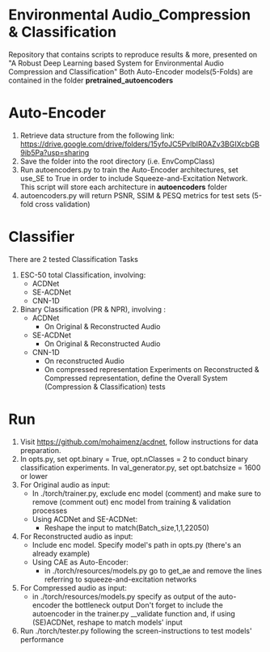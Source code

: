 # Environmental Audio_Compression & Classification
Repository that contains scripts to reproduce results & more, presented on "A Robust Deep Learning based System for Environmental Audio Compression and Classification"
Both Auto-Encoder models(5-Folds) are contained in the folder **pretrained_autoencoders**

# Auto-Encoder

1) Retrieve data structure from the following link:
https://drive.google.com/drive/folders/15yfoJC5PvlbIR0AZv3BGIXcbGB9ib5Pa?usp=sharing
2) Save the folder into the root directory (i.e. EnvCompClass)
3) Run autoencoders.py to train the Auto-Encoder architectures, set use_SE to True in order to include Squeeze-and-Excitation Network. This script will store each architecture in
**autoencoders** folder
4) autoencoders.py will return PSNR, SSIM & PESQ metrics for test sets (5-fold cross validation)

# Classifier

There are 2 tested Classification Tasks
1) ESC-50 total Classification, involving:
   - ACDNet
   - SE-ACDNet
   - CNN-1D
2) Binary Classification (PR & NPR), involving :
   - ACDNet
      - On Original & Reconstructed Audio
   - SE-ACDNet
      - On Original & Reconstructed Audio
   - CNN-1D
      - On reconstructed Audio
      - On compressed representation
   Experiments on Reconstructed & Compressed representation, define the Overall System (Compression & Classification) tests
  
# Run

1) Visit https://github.com/mohaimenz/acdnet, follow instructions for data preparation.
2) In opts.py, set opt.binary = True, opt.nClasses = 2 to conduct binary classification experiments. In val_generator.py, set opt.batchsize = 1600 or lower
3) For Original audio as input:
   - In ./torch/trainer.py, exclude enc model (comment) and make sure to remove (comment out) enc model from training & validation processes
   - Using ACDNet and SE-ACDNet:
     - Reshape the input to match(Batch_size,1,1,22050)
4) For Reconstructed audio as input:
   - Include enc model. Specify model's path in opts.py (there's an already example)
   - Using CAE as Auto-Encoder:
      - in ./torch/resources/models.py go to get_ae and remove the lines referring to squeeze-and-excitation networks
5) For Compressed audio as input:
   - in ./torch/resources/models.py specify as output of the auto-encoder the bottleneck output
Don't forget to include the autoencoder in the trainer.py __validate function and, if using (SE)ACDNet, reshape to match models' input
6) Run ./torch/tester.py following the screen-instructions to test models' performance
      

